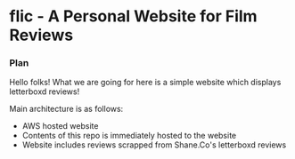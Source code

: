 # flic - A Personal Website for Film Reviews

### Plan
Hello folks! What we are going for here is a simple website which displays letterboxd reviews!

Main architecture is as follows:
- AWS hosted website
- Contents of this repo is immediately hosted to the website
- Website includes reviews scrapped from Shane.Co's letterboxd reviews
